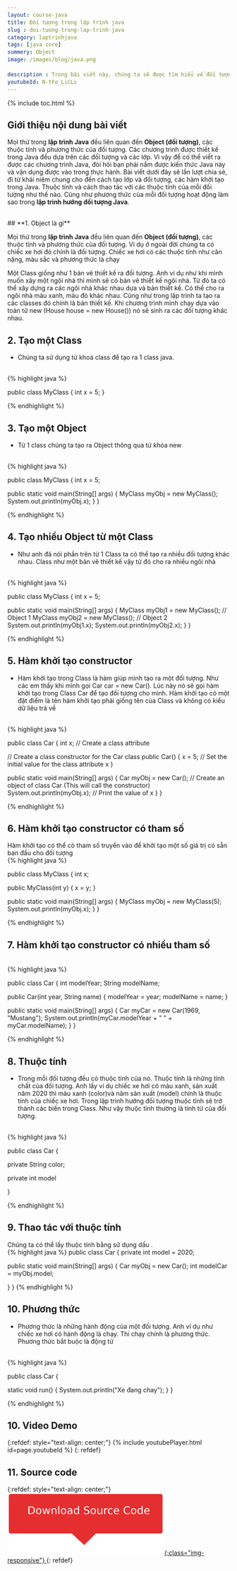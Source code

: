 ```yaml
---
layout: course-java
title: Đối tượng trong lập trình java
slug : doi-tuong-trong-lap-trinh-java
category: laptrinhjava
tags: [java core]
summery: Object  
image: /images/blog/java.png

description : Trong bài viết này, chúng ta sẽ được tìm hiểu về đối tượng Object, lớp Class trong ngôn ngữ lập trình Java là gì? Sự khác nhau giữa đối tượng và lớp trong Java? Cách tạo lớp và đối tượng, các hàm khởi tạo trong Java? Thuộc tính và cách thao tác với các thuộc tính của mỗi đối tượng như thế nào? Cũng như phương thức của mỗi đối tượng hoạt động làm sao?
youtubeId: N-tFo_LiCLs
---
```


{% include toc.html %}

## **Giới thiệu nội dung bài viết**

Mọi thứ trong <b>lập trình Java</b> đều liên quan đến <b>Object (đối tượng)</b>, các thuộc tính và phương thức của đối tượng. Các chương trình được thiết kế trong Java đều dựa trên các đối tượng và các lớp. Vì vậy để có thể viết ra được các chương trình Java, đòi hỏi bạn phải nắm được kiến thức Java này và vận dụng được vào trong thực hành. Bài viết dưới đây sẽ lần lượt chia sẻ, đi từ khái niệm chung cho đến cách tạo lớp và đối tượng, các hàm khởi tạo trong Java. Thuộc tính và cách thao tác với các thuộc tính của mỗi đối tượng như thế nào. Cũng như phương thức của mỗi đối tượng hoạt động làm sao trong <b>lập trình hướng đối tượng Java</b>. 

<br>
## **1. Object là gì**

Mọi thứ trong <b>lập trình Java</b> đều liên quan đến <b>Object (đối tượng)</b>, các thuộc tính và phương thức của đối tượng. Ví dụ ở ngoài đời chúng ta có chiếc xe hơi đó chính là đối tượng. Chiếc xe hơi có các thuộc tính như cân nặng, màu sắc và phương thức là chạy

Một Class giống như 1 bản vẽ thiết kế ra đối tượng. Anh ví dụ như khi mình muốn xây một ngôi nhà thì mình sẽ có bản vẽ thiết kế ngôi nhà. Từ đó ta có thể xây dựng ra các ngôi nhà khác nhau dựa và bản thiết kế. Có thể cho ra ngôi nhà màu xanh, màu đỏ khác nhau. Cũng như trong lập trình ta tạo ra các classes đó chính là bản thiết kế. Khi chương trình mình chạy dựa vào toán tử new (House house = new House()) nó sẽ sinh ra các đối tượng khác nhau.


## **2. Tạo một Class**

- Chúng ta sử dụng từ khoá class để tạo ra 1 class java.
<br>
{% highlight java  %}

public class MyClass {
  int x = 5;
}

{% endhighlight %}

## **3. Tạo một Object**

- Từ 1 class chúng ta tạo ra Object thông qua từ khóa new
<br>
{% highlight java  %}

public class MyClass {
  int x = 5;

  public static void main(String[] args) {
    MyClass myObj = new MyClass();
    System.out.println(myObj.x);
  }
}

{% endhighlight %}

## **4. Tạo nhiều Object từ một Class**

- Như anh đã nói phần trên từ 1 Class ta có thể tạo ra nhiều đối tượng khác nhau. Class như một bản vẽ thiết kế vậy từ đó cho ra nhiều ngôi nhà
<br>
{% highlight java  %}

public class MyClass {
  int x = 5;

  public static void main(String[] args) {
    MyClass myObj1 = new MyClass();  // Object 1
    MyClass myObj2 = new MyClass();  // Object 2
    System.out.println(myObj1.x);
    System.out.println(myObj2.x);
  }
}

{% endhighlight %}



## **5. Hàm khởi tạo constructor**

- Hàm khởi tạo trong Class là hàm giúp mình tạo ra một đối tượng. Như các em thấy khi mình gọi Car car = new Car(). Lúc này nó sẽ gọi hàm khởi tạo trong Class Car để tạo đối tượng cho mình. Hàm khởi tạo có một đặt điểm là tên hàm khởi tạo phải giống tên của Class và không có kiểu dữ liệu trả về
<br>
{% highlight java  %}

public class Car {
  int x;  // Create a class attribute

  // Create a class constructor for the Car class
  public Car() {
    x = 5;  // Set the initial value for the class attribute x
  }

  public static void main(String[] args) {
    Car myObj = new Car(); // Create an object of class Car (This will call the constructor)
    System.out.println(myObj.x); // Print the value of x
  }
}

{% endhighlight %}

## **6. Hàm khởi tạo constructor có tham số**

Hàm khởi tạo có thể có tham số truyền vào để khởi tạo một số giá trị có sẵn ban đầu cho đối tượng
<br>
{% highlight java  %}

public class MyClass {
  int x;

  public MyClass(int y) {
    x = y;
  }

  public static void main(String[] args) {
    MyClass myObj = new MyClass(5);
    System.out.println(myObj.x);
  }
}

{% endhighlight %}

## **7. Hàm khởi tạo constructor có nhiều tham số**
<br>
{% highlight java  %}

public class Car {
  int modelYear;
  String modelName;

  public Car(int year, String name) {
    modelYear = year;
    modelName = name;
  }

  public static void main(String[] args) {
    Car myCar = new Car(1969, "Mustang");
    System.out.println(myCar.modelYear + " " + myCar.modelName);
  }
}

{% endhighlight %}

## **8. Thuộc tính**

- Trong mỗi đối tượng đều có thuộc tính của nó. Thuộc tính là những tính chất của đối tượng. Anh lấy ví dụ chiếc xe hơi có màu xanh, sản xuất năm 2020 thì màu xanh (color)và năm sản xuất (model) chính là thuộc tính của chiếc xe hơi. Trong lập trình hướng đối tượng thuộc tính sẽ trở thành các biến trong Class. Như vậy thuộc tính thường là tính từ của đối tượng.
<br>
{% highlight java  %}

public class Car {
  
  private String color;
  
  private int model

}

{% endhighlight %}

## **9. Thao tác với thuộc tính**

Chúng ta có thể lấy thuộc tính bằng sử dụng dấu .
<br>
{% highlight java  %}
public class Car {
  private int model = 2020;

  public static void main(String[] args) {
    Car myObj = new Car();
    int modelCar = myObj.model;
    
  }
}
{% endhighlight %}

## **10. Phương thức**

- Phương thức là những hành động của một đối tượng. Anh ví dụ như chiếc xe hơi có hành động là chạy. Thì chạy chính là phương thức. Phương thức bắt buộc là động từ
<br>
{% highlight java  %}

public class Car {

  static void run() {
    System.out.println("Xe đang chay");
  }
}

{% endhighlight %}

## **10. Video Demo**

{:refdef: style="text-align: center;"}
{% include youtubePlayer.html id=page.youtubeId %}
{: refdef}

## **11. Source code**

{:refdef: style="text-align: center;"}
<a href="https://github.com/levunguyen/Java-Object" target="_blank"> ![Sourcecode ](/images/icon/githubsource.png){:class="img-responsive"} </a>
{: refdef}










